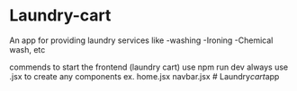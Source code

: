 # Laundry-cart

An app for providing laundry services like
-washing
-Ironing
-Chemical wash, etc

commends to start the frontend (laundry cart)
use npm run dev
always use .jsx to create any components ex. home.jsx navbar.jsx
#   L a u n d r y _ c a r t _ a p p  
 